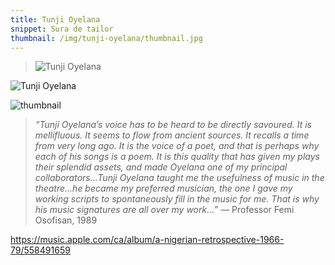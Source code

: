 ```yaml
---
title: Tunji Oyelana
snippet: Sura de tailor
thumbnail: /img/tunji-oyelana/thumbnail.jpg
---
```


> ![Tunji Oyelana](/img/tunji-oyelana/photo000.jpg)

![Tunji Oyelana](/img/tunji-oyelana/photo001.jpg)

![thumbnail](/img/tunji-oyelana/tunji-oyelana003.jpg)

> _“Tunji Oyelana’s voice has to be heard to be directly savoured. It is mellifluous. It seems to flow from ancient sources. It recalls a time from very long ago. It is the voice of a poet, and that is perhaps why each of his songs is a poem. It is this quality that has given my plays their splendid assets, and made Oyelana one of my principal collaborators…Tunji Oyelana taught me the usefulness of music in the theatre…he became my preferred musician, the one I gave my working scripts to spontaneously fill in the music for me. That is why his music signatures are all over my work…”_ — Professor Femi Osofisan, 1989

https://music.apple.com/ca/album/a-nigerian-retrospective-1966-79/558491659
